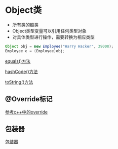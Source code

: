 # Object类

- 所有类的超类
- Object类型变量可以引用任何类型对象
- 对具体类型进行操作，需要转换为相应类型

```java
Object obj = new Employee("Harry Hacker", 39000);
Employee e = (Employee)obj;
```

[equals()方法](Java_Object_Class_Equals_Method.md)

[hashCode()方法](Java_Object_Class_HashCode_Method.md)

[toString()方法](Java_Object_Class_ToString_Method.md)

## @Override标记

[参考c++中的override](c++_Virtual_Function.md#override关键字)

## 包装器

[包装器](Java_Boxer.md)

